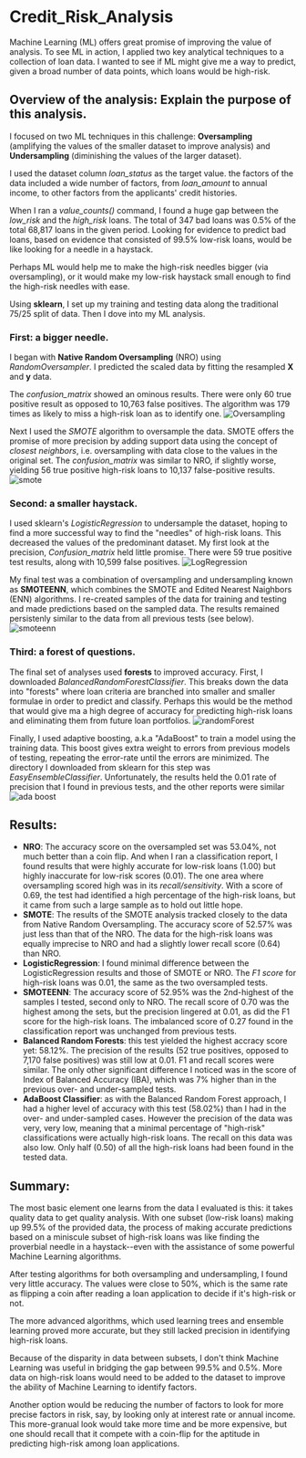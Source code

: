 # Credit_Risk_Analysis

Machine Learning (ML) offers great promise of improving the value of analysis. To see ML in action, I applied two key analytical techniques to a collection of loan data. I wanted to see if ML might give me a way to predict, given a broad number of data points, which loans would be high-risk.

## Overview of the analysis: Explain the purpose of this analysis.
I focused on two ML techniques in this challenge: **Oversampling** (amplifying the values of the smaller dataset to improve analysis) and **Undersampling** (diminishing the values of the larger dataset). 

I used the dataset column *loan_status* as the target value. the factors of the data included a wide number of factors, from *loan_amount* to annual income, to other factors from the applicants' credit histories. 

When I ran a *value_counts()* command, I found a huge gap between the *low_risk* and the *high_risk* loans. The total of 347 bad loans was 0.5% of the total 68,817 loans in the given period. Looking for evidence to predict bad loans, based on evidence that consisted of 99.5% low-risk loans, would be like looking for a needle in a haystack.

Perhaps ML would help me to make the high-risk needles bigger (via oversampling), or it would make my low-risk haystack small enough to find the high-risk needles with ease.

Using **sklearn**, I set up my training and testing data along the traditional 75/25 split of data. Then I dove into my ML analysis.

### First: a bigger needle. 
I began with **Native Random Oversampling** (NRO) using *RandomOversampler*. I predicted the scaled data by fitting the resampled **X** and **y** data.

The *confusion_matrix* showed an ominous results. There were only 60 true positive result as opposed to 10,763 false positives. The algorithm was 179 times as likely to miss a high-risk loan as to identify one.
![Oversampling](https://github.com/JDittes/Credit_Risk_Analysis/blob/main/images/native_random_sampl.png)

Next I used the *SMOTE* algorithm to oversample the data. SMOTE offers the promise of more precision by adding support data using the concept of *closest neighbors*, i.e. oversampling with data close to the values in the original set. The *confusion_matrix* was similar to NRO, if slightly worse, yielding 56 true positive high-risk loans to 10,137 false-positive results.
![smote](https://github.com/JDittes/Credit_Risk_Analysis/blob/main/images/smote_oversampl.png)

### Second: a smaller haystack.
I used sklearn's *LogisticRegression* to undersample the dataset, hoping to find a more successful way to find the "needles" of high-risk loans. This decreased the values of the predominant dataset. My first look at the precision, *Confusion_matrix* held little promise. There were 59 true positive test results, along with 10,599 false positives.
![LogRegression](https://github.com/JDittes/Credit_Risk_Analysis/blob/main/images/logistic_regression_undersampl.png)

My final test was a combination of oversampling and undersampling known as **SMOTEENN**, which combines the SMOTE and Edited Nearest Naighbors (ENN) algorithms. I re-created samples of the data for training and testing and made predictions based on the sampled data. The results remained persistenly similar to the data from all previous tests (see below). 
![smoteenn](https://github.com/JDittes/Credit_Risk_Analysis/blob/main/images/smotteen.png)

### Third: a forest of questions.
The final set of analyses used **forests** to improved accuracy. First, I downloaded *BalancedRandomForestClassifier*. This breaks down the data into "forests" where loan criteria are branched into smaller and smaller formulae in order to predict and classify. Perhaps this would be the method that would give ma a high degree of accuracy for predicting high-risk loans and eliminating them from future loan portfolios.
![randomForest](https://github.com/JDittes/Credit_Risk_Analysis/blob/main/images/brfclassifier.png)

Finally, I used adaptive boosting, a.k.a "AdaBoost" to train a model using the training data. This boost gives extra weight to errors from previous models of testing, repeating the error-rate until the errors are minimized. The directory I downloaded from sklearn for this step was *EasyEnsembleClassifier*. Unfortunately, the results held the 0.01 rate of precision that I found in previous tests, and the other reports were similar
![ada boost](https://github.com/JDittes/Credit_Risk_Analysis/blob/main/images/AdaBoost.png)

## Results: 
- **NRO**: The accuracy score on the oversampled set was 53.04%, not much better than a coin flip. And when I ran a classification report, I found results that were highly accurate for low-risk loans (1.00) but highly inaccurate for low-risk scores (0.01). The one area where oversampling scored high was in its *recall/sensitivity*. With a score of 0.69, the test had identified a high percentage of the high-risk loans, but it came from such a large sample as to hold out little hope.
- **SMOTE**: The results of the SMOTE analysis tracked closely to the data from Native Random Oversampling. The accuracy score of 52.57% was just less than that of the NRO. The data for the high-risk loans was equally imprecise to NRO and had a slightly lower recall score (0.64) than NRO.
- **LogisticRegression**: I found minimal difference between the LogisticRegression results and those of SMOTE or NRO. The *F1 score* for high-risk loans was 0.01, the same as the two oversampled tests. 
- **SMOTEENN**: The accuracy score of 52.95% was the 2nd-highest of the samples I tested, second only to NRO. The recall score of 0.70 was the highest among the sets, but the precision lingered at 0.01, as did the F1 score for the high-risk loans. The imbalanced score of 0.27 found in the classification report was unchanged from previous tests.
- **Balanced Random Forests**: this test yielded the highest accracy score yet: 58.12%. The precision of the results (52 true positives, opposed to 7,170 false positives) was still low at 0.01. F1 and recall scores were similar. The only other significant difference I noticed was in the score of Index of Balanced Accuracy (IBA), which was 7% higher than in the previous over- and under-sampled tests.
- **AdaBoost Classifier**: as with the Balanced Random Forest approach, I had a higher level of accuracy with this test (58.02%) than I had in the over- and under-sampled cases. However the precision of the data was very, very low, meaning that a minimal percentage of "high-risk" classifications were actually high-risk loans. The recall on this data was also low. Only half (0.50) of all the high-risk loans had been found in the tested data.

## Summary: 
The most basic element one learns from the data I evaluated is this: it takes quality data to get quality analysis. With one subset (low-risk loans) making up 99.5% of the provided data, the process of making accurate predictions based on a miniscule subset of high-risk loans was like finding the proverbial needle in a haystack--even with the assistance of some powerful Machine Learning algorithms.

After testing algorithms for both oversampling and undersampling, I found very little accuracy. The values were close to 50%, which is the same rate as flipping a coin after reading a loan application to decide if it's high-risk or not.

The more advanced algorithms, which used learning trees and ensemble learning proved more accurate, but they still lacked precision in identifying high-risk loans.

Because of the disparity in data between subsets, I don't think Machine Learning was useful in bridging the gap between 99.5% and 0.5%. More data on high-risk loans would need to be added to the dataset to improve the ability of Machine Learning to identify factors.

Another option would be reducing the number of factors to look for more precise factors in risk, say, by looking only at interest rate or annual income. This more-granual look would take more time and be more expensive, but one should recall that it compete with a coin-flip for the aptitude in predicting high-risk among loan applications.
